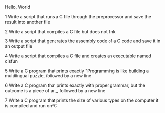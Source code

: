 Hello, World                                                                                                                            

1 Write a script that runs a C file through the preprocessor and save the result into another file                                        

2 Write a script that compiles a C file but does not link                                                                                 

3 Write a script that generates the assembly code of a C code and save it in an output file                                               

4 Write a script that compiles a C file and creates an executable named cisfun                                                            

5 Write a C program that prints exactly "Programming is like building a multilingual puzzle, followed by a new line                       

6 Write a C program that prints exactly with proper grammar, but the outcome is a piece of art,, followed by a new line                   

7 Write a C program that prints the size of various types on the computer it is compiled and run on^C                                     




